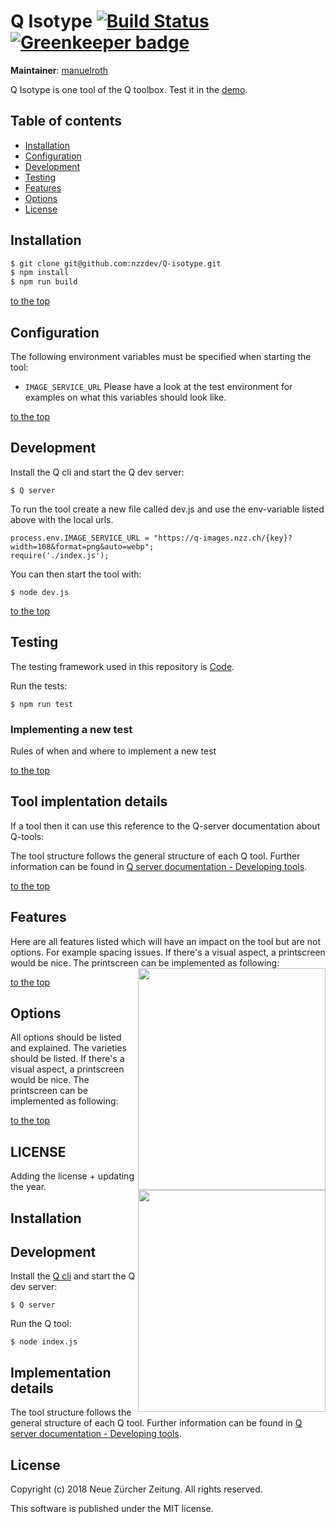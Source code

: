 # Q Isotype [![Build Status](https://travis-ci.com/nzzdev/Q-isotype.svg?token=g43MZxbtUcZ6QyxqUoJM&branch=dev)](https://travis-ci.com/nzzdev/Q-isotype) [![Greenkeeper badge](https://badges.greenkeeper.io/nzzdev/Q-isotype.svg?token=36bc6ddc1d30783a27da6e8cb5dba3acf833e860036df64acd816ec8300eabff&ts=1551342842727)](https://greenkeeper.io/)

**Maintainer**: [manuelroth](https://github.com/manuelroth)

Q Isotype is one tool of the Q toolbox. Test it in the [demo](https://editor.q.tools). 

## Table of contents
- [Installation](#installation)
- [Configuration](#configuration)
- [Development](#development)
- [Testing](#testing)
- [Features](#features)
- [Options](#options)
- [License](#license)

## Installation
```bash
$ git clone git@github.com:nzzdev/Q-isotype.git
$ npm install
$ npm run build
```

[to the top](#table-of-contents)

## Configuration

The following environment variables must be specified when starting the tool:
- `IMAGE_SERVICE_URL`
Please have a look at the test environment for examples on what this variables should look like.

[to the top](#table-of-contents)

## Development
Install the Q cli and start the Q dev server:
```
$ Q server
``` 

To run the tool create a new file called dev.js and use the env-variable listed above with the local urls.
```
process.env.IMAGE_SERVICE_URL = "https://q-images.nzz.ch/{key}?width=108&format=png&auto=webp";
require('./index.js');
```
You can then start the tool with:
```
$ node dev.js
``` 

[to the top](#table-of-contents)

## Testing 
The testing framework used in this repository is [Code](https://github.com/hapijs/code).

Run the tests:
```
$ npm run test
```

### Implementing a new test
Rules of when and where to implement a new test

[to the top](#table-of-contents)

##  Tool implentation details
If a tool then it can use this reference to the Q-server documentation about Q-tools:

The tool structure follows the general structure of each Q tool. Further information can be found in [Q server documentation - Developing tools](https://nzzdev.github.io/Q-server/developing-tools.html).

[to the top](#table-of-contents)

## Features
Here are all features listed which will have an impact on the tool but are not options. For example spacing issues. If there's a visual aspect, a printscreen would be nice. 
The printscreen can be implemented as following: 
<img src="/doc/card-layout.png" align="right" width=300 height=355>

[to the top](#table-of-contents)

## Options
All options should be listed and explained. The varieties should be listed. If there's a visual aspect, a printscreen would be nice.
The printscreen can be implemented as following: 
<img src="/doc/card-layout.png" align="right" width=300 height=355>

[to the top](#table-of-contents)

## LICENSE
Adding the license + updating the year. 

## Installation



## Development

Install the [Q cli](https://github.com/nzzdev/Q-cli) and start the Q dev server:

```
$ Q server
```

Run the Q tool:
```
$ node index.js
```

## Implementation details
The tool structure follows the general structure of each Q tool. Further information can be found in [Q server documentation - Developing tools](https://nzzdev.github.io/Q-server/developing-tools.html).

## License
Copyright (c) 2018 Neue Zürcher Zeitung. All rights reserved.

This software is published under the MIT license.